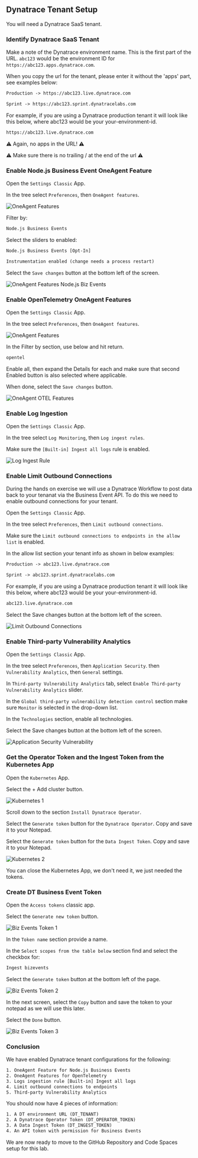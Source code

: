 ## Dynatrace Tenant Setup

You will need a Dynatrace SaaS tenant.

### Identify Dynatrace SaaS Tenant

Make a note of the Dynatrace environment name. This is the first part of the URL. `abc123` would be the environment ID for `https://abc123.apps.dynatrace.com`. 

When you copy the url for the tenant, please enter it without the 'apps' part, see examples below: 

```txt
Production -> https://abc123.live.dynatrace.com 

Sprint -> https://abc123.sprint.dynatracelabs.com 
```

For example, if you are using a Dynatrace production tenant it will look like this below,  where abc123 would be your your-environment-id.

```txt
https://abc123.live.dynatrace.com
```

⚠️ Again, no apps in the URL! ⚠️

⚠️ Make sure there is no trailing / at the end of the url ⚠️

### Enable Node.js Business Event OneAgent Feature

Open the `Settings Classic` App.

In the tree select `Preferences`, then `OneAgent features`.

![OneAgent Features](../../../assets/images/01_01_oneagent_features.png)

Filter by:

```txt
Node.js Business Events
```

Select the sliders to enabled:

```txt
Node.js Business Events [Opt-In]
```

```txt
Instrumentation enabled (change needs a process restart)
```

Select the `Save changes` button at the bottom left of the screen.

![OneAgent Features Node.js Biz Events](../../../assets/images/01_01_oneagent_features_nodejs_bizevents.png)

### Enable OpenTelemetry OneAgent Features

Open the `Settings Classic` App.

In the tree select `Preferences`, then `OneAgent features`.

![OneAgent Features](../../../assets/images/01_01_oneagent_features.png)

In the Filter by section, use below and hit return.

```txt
opentel
```

Enable all,  then expand the Details for each and make sure that second Enabled button is also selected where applicable.

When done, select the `Save changes` button.

![OneAgent OTEL Features](../../../assets/images/01_01_oneagent_preferences_otel.png)

### Enable Log Ingestion

Open the `Settings Classic` App.

In the tree select `Log Monitoring`, then `Log ingest rules`.

Make sure the `[Built-in] Ingest all logs` rule is enabled.

![Log Ingest Rule](../../../assets/images/01_01_log_ingestion_1.png)

### Enable Limit Outbound Connections

During the hands on exercise we will use a Dynatrace Workflow to post data back to your tenanat via the Business Event API.  To do this we need to enable outbound connections for your tenant.

Open the `Settings Classic` App.

In the tree select `Preferences`, then `Limit outbound connections`.

Make sure the `Limit outbound connections to endpoints in the allow list` is enabled.

In the allow list section your tenant info as shown in below examples:

```txt
Production -> abc123.live.dynatrace.com 

Sprint -> abc123.sprint.dynatracelabs.com 
```

For example, if you are using a Dynatrace production tenant it will look like this below,  where abc123 would be your your-environment-id.

```txt
abc123.live.dynatrace.com
```

Select the Save changes button at the bottom left of the screen.

![Limit Outbound Connections](../../../assets/images/01_01_limit_outbound_connections_2.png)

### Enable Third-party Vulnerability Analytics

Open the `Settings Classic` App.

In the tree select `Preferences`, then `Application Security`.  then `Vulnerability Analytics`, then `General` settings.

In `Third-party Vulnerability Analytics` tab, select `Enable Third-party Vulnerability Analytics` slider.

In the `Global third-party vulnerability detection control` section make sure `Monitor` is selected in the drop-down list.

In the `Technologies` section,  enable all technologies.

Select the Save changes button at the bottom left of the screen.

![Application Security Vulnerability ](../../../assets/images/01_01_app_sec_settings.png)

### Get the Operator Token and the Ingest Token from the Kubernetes App

Open the `Kubernetes` App.

Select the + Add cluster button.

![Kubernetes 1](../../../assets/images/01_01_kubernetes_1.png)

Scroll down to the section `Install Dynatrace Operator`. 

Select the `Generate token` button for the `Dynatrace Operator`. Copy and save it to your Notepad.

Select the `Generate token` button for the `Data Ingest Token`.  Copy and save it to your Notepad.

![Kubernetes 2](../../../assets/images/01_01_kubernetes_2.png)

You can close the Kubernetes App, we don't need it, we just needed the tokens.

### Create DT Business Event Token

Open the `Access tokens` classic app.

Select the `Generate new token` button.

![Biz Events Token 1](../../../assets/images/01_01_bizevents_token_1.png)

In the `Token name` section provide a name.

In the `Select scopes from the table below` section find and select the checkbox for:

```txt
Ingest bizevents
```
Select the `Generate token` button at the bottom left of the page.

![Biz Events Token 2](../../../assets/images/01_01_bizevents_token_2.png)

In the next screen, select the `Copy` button and save the token to your notepad as we will use this later.

Select the `Done` button.

![Biz Events Token 3](../../../assets/images/01_01_bizevents_token_3.png)

### Conclusion

We have enabled Dynatrace tenant configurations for the following:

```txt
1. OneAgent Feature for Node.js Business Events
2. OneAgent Features for OpenTelemetry
3. Logs ingestion rule [Built-in] Ingest all logs
4. Limit outbound connections to endpoints
5. Third-party Vulnerability Analytics
```
You should now have 4 pieces of information:

```txt
1. A DT environment URL (DT_TENANT)
2. A Dynatrace Operator Token (DT_OPERATOR_TOKEN)
3. A Data Ingest Token (DT_INGEST_TOKEN)
4. An API token with permission for Business Events
```

We are now ready to move to the GitHub Repository and Code Spaces setup for this lab.